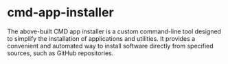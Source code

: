 # cmd-app-installer
The above-built CMD app installer is a custom command-line tool designed to simplify the installation of applications and utilities. It provides a convenient and automated way to install software directly from specified sources, such as GitHub repositories.
